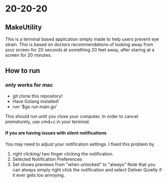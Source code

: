 # 20-20-20
## MakeUtility
This is a terminal based application simply made to help users prevent eye strain. This is based on doctors recommendations of looking away from your screen for 20 seconds at something 20 feet away, after staring at a screen for 20 minutes.

## How to run
### only  works for mac
- git clone this repository!
- Have Golang installed!
- run '$go run main.go'

This should run until you close your computer. In order to cancel prematurely, use cmd+c in your terminal.

#### If you are having issues with silent notifications
You may need to adjust your notification settings. I fixed this problem by
1. right clicking/ two finger clicking the notification.
2. Selected Notification Preferences
3. Set shows previews from "when unlocked" to "always"
Note that you can always simply right click the notification and select Deliver Quietly if it ever gets too annoying.